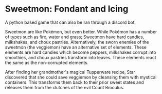# Sweetmon: Fondant and Icing

A python based game that can also be ran through a discord bot.

Sweetmon are like Pokémon, but even better. While Pokémon has a number of types such as fire, water and grass; Sweetmon have hard candies, milkshakes, and choux pastries. Alternatively, the sworn enemies of the sweetmon (the veggiemon) have an alternative set of elements. These elements are hard candies which become peppers, milkshakes corrupt into smoothies, and choux pastries transform into leaves. These elements react the same as the non-corrupted elements. 

After finding her grandmother's magical Tupperware recipe, Star discovered that she could save veggiemon by cleansing them with mystical containers. This transforms them back to their prior sweet states and releases them from the clutches of the evil Count Broculus.
